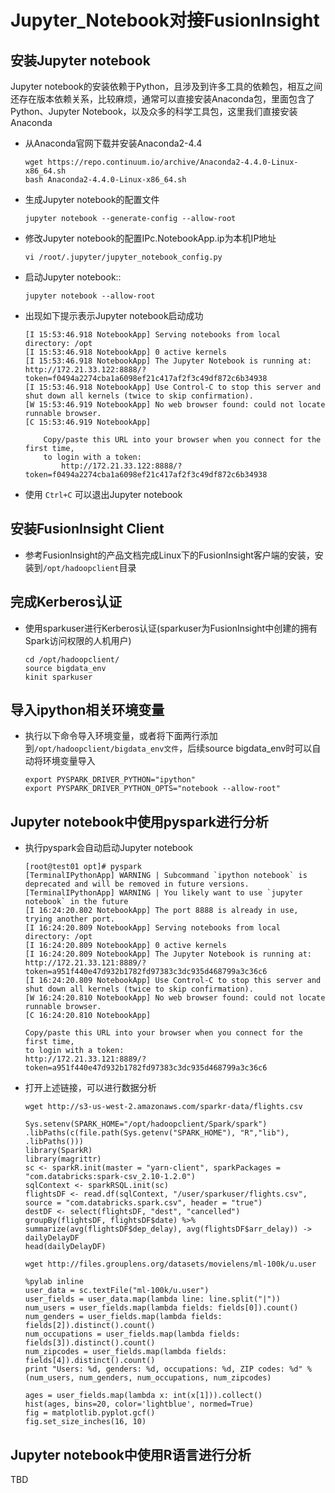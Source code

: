 # Jupyter_Notebook对接FusionInsight

## 安装Jupyter notebook

Jupyter notebook的安装依赖于Python，且涉及到许多工具的依赖包，相互之间还存在版本依赖关系，比较麻烦，通常可以直接安装Anaconda包，里面包含了Python、Jupyter Notebook，以及众多的科学工具包，这里我们直接安装Anaconda

* 从Anaconda官网下载并安装Anaconda2-4.4
  ```
  wget https://repo.continuum.io/archive/Anaconda2-4.4.0-Linux-x86_64.sh
  bash Anaconda2-4.4.0-Linux-x86_64.sh
  ```

* 生成Jupyter notebook的配置文件
  ```
  jupyter notebook --generate-config --allow-root
  ```

* 修改Jupyter notebook的配置IPc.NotebookApp.ip为本机IP地址
  ```
  vi /root/.jupyter/jupyter_notebook_config.py
  ```

* 启动Jupyter notebook::
  ```
  jupyter notebook --allow-root
  ```

* 出现如下提示表示Jupyter notebook启动成功
  ```
  [I 15:53:46.918 NotebookApp] Serving notebooks from local directory: /opt
  [I 15:53:46.918 NotebookApp] 0 active kernels
  [I 15:53:46.918 NotebookApp] The Jupyter Notebook is running at: http://172.21.33.122:8888/?token=f0494a2274cba1a6098ef21c417af2f3c49df872c6b34938
  [I 15:53:46.918 NotebookApp] Use Control-C to stop this server and shut down all kernels (twice to skip confirmation).
  [W 15:53:46.919 NotebookApp] No web browser found: could not locate runnable browser.
  [C 15:53:46.919 NotebookApp]

      Copy/paste this URL into your browser when you connect for the first time,
      to login with a token:
          http://172.21.33.122:8888/?token=f0494a2274cba1a6098ef21c417af2f3c49df872c6b34938
  ```

* 使用 ``Ctrl+C`` 可以退出Jupyter notebook

## 安装FusionInsight Client

* 参考FusionInsight的产品文档完成Linux下的FusionInsight客户端的安装，安装到`/opt/hadoopclient`目录

## 完成Kerberos认证

* 使用sparkuser进行Kerberos认证(sparkuser为FusionInsight中创建的拥有Spark访问权限的人机用户)
  ```
  cd /opt/hadoopclient/
  source bigdata_env
  kinit sparkuser
  ```

## 导入ipython相关环境变量

* 执行以下命令导入环境变量，或者将下面两行添加到`/opt/hadoopclient/bigdata_env文件`，后续source bigdata_env时可以自动将环境变量导入
  ```
  export PYSPARK_DRIVER_PYTHON="ipython"
  export PYSPARK_DRIVER_PYTHON_OPTS="notebook --allow-root"
  ```

## Jupyter notebook中使用pyspark进行分析

* 执行pyspark会自动启动Jupyter notebook
  ```
  [root@test01 opt]# pyspark
  [TerminalIPythonApp] WARNING | Subcommand `ipython notebook` is deprecated and will be removed in future versions.
  [TerminalIPythonApp] WARNING | You likely want to use `jupyter notebook` in the future
  [I 16:24:20.802 NotebookApp] The port 8888 is already in use, trying another port.
  [I 16:24:20.809 NotebookApp] Serving notebooks from local directory: /opt
  [I 16:24:20.809 NotebookApp] 0 active kernels
  [I 16:24:20.809 NotebookApp] The Jupyter Notebook is running at: http://172.21.33.121:8889/?token=a951f440e47d932b1782fd97383c3dc935d468799a3c36c6
  [I 16:24:20.809 NotebookApp] Use Control-C to stop this server and shut down all kernels (twice to skip confirmation).
  [W 16:24:20.810 NotebookApp] No web browser found: could not locate runnable browser.
  [C 16:24:20.810 NotebookApp]

  Copy/paste this URL into your browser when you connect for the first time,
  to login with a token:
  http://172.21.33.121:8889/?token=a951f440e47d932b1782fd97383c3dc935d468799a3c36c6
  ```

* 打开上述链接，可以进行数据分析
  ```
  wget http://s3-us-west-2.amazonaws.com/sparkr-data/flights.csv
  ```

  ```
  Sys.setenv(SPARK_HOME="/opt/hadoopclient/Spark/spark")
  .libPaths(c(file.path(Sys.getenv("SPARK_HOME"), "R","lib"), .libPaths()))
  library(SparkR)
  library(magrittr)
  sc <- sparkR.init(master = "yarn-client", sparkPackages = "com.databricks:spark-csv_2.10-1.2.0")
  sqlContext <- sparkRSQL.init(sc)
  flightsDF <- read.df(sqlContext, "/user/sparkuser/flights.csv", source = "com.databricks.spark.csv", header = "true")  
  destDF <- select(flightsDF, "dest", "cancelled")
  groupBy(flightsDF, flightsDF$date) %>%
  summarize(avg(flightsDF$dep_delay), avg(flightsDF$arr_delay)) -> dailyDelayDF
  head(dailyDelayDF)
  ```

  ```
  wget http://files.grouplens.org/datasets/movielens/ml-100k/u.user
  ```

  ```
  %pylab inline
  user_data = sc.textFile("ml-100k/u.user")
  user_fields = user_data.map(lambda line: line.split("|"))
  num_users = user_fields.map(lambda fields: fields[0]).count()
  num_genders = user_fields.map(lambda fields: fields[2]).distinct().count()
  num_occupations = user_fields.map(lambda fields: fields[3]).distinct().count()
  num_zipcodes = user_fields.map(lambda fields: fields[4]).distinct().count()
  print "Users: %d, genders: %d, occupations: %d, ZIP codes: %d" % (num_users, num_genders, num_occupations, num_zipcodes)

  ages = user_fields.map(lambda x: int(x[1])).collect()
  hist(ages, bins=20, color='lightblue', normed=True)
  fig = matplotlib.pyplot.gcf()
  fig.set_size_inches(16, 10)
  ```

## Jupyter notebook中使用R语言进行分析

  TBD
